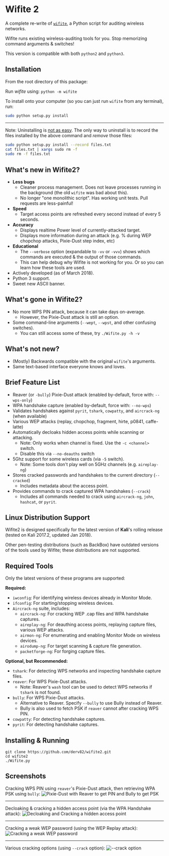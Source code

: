 Wifite 2
========

A complete re-write of [`wifite`](https://github.com/derv82/wifite), a Python script for auditing wireless networks.

Wifite runs existing wireless-auditing tools for you. Stop memorizing command arguments & switches!

This version is compatible with both `python2` and `python3`.

Installation
------------

From the root directory of this package:

Run *wifite* using: `python -m wifite`

To install onto your computer (so you can just run `wifite` from any terminal), run:

```bash
sudo python setup.py install
```

----

Note: Uninstalling is [not as easy](https://stackoverflow.com/questions/1550226/python-setup-py-uninstall#1550235). The only way to uninstall is to record the files installed by the above command and *remove* those files:

```bash
sudo python setup.py install --record files.txt
cat files.txt | xargs sudo rm -f
sudo rm -f files.txt
```

What's new in Wifite2?
----------------------

* **Less bugs**
   * Cleaner process management. Does not leave processes running in the background (the old `wifite` was bad about this).
   * No longer "one monolithic script". Has working unit tests. Pull requests are less-painful!
* **Speed**
   * Target access points are refreshed every second instead of every 5 seconds.
* **Accuracy**
   * Displays realtime Power level of currently-attacked target.
   * Displays more information during an attack (e.g. % during WEP chopchop attacks, Pixie-Dust step index, etc)
* **Educational**
   * The `--verbose` option (expandable to `-vv` or `-vvv`) shows which commands are executed & the output of those commands.
   * This can help debug why Wifite is not working for you. Or so you can learn how these tools are used.
* Actively developed (as of March 2018).
* Python 3 support.
* Sweet new ASCII banner.

What's gone in Wifite2?
-----------------------

* No more WPS PIN attack, because it can take days on-average.
   * However, the Pixie-Dust attack is still an option.
* Some command-line arguments (`--wept`, `--wpst`, and other confusing switches).
   * You can still access some of these, try `./Wifite.py -h -v`

What's not new?
---------------

* (Mostly) Backwards compatible with the original `wifite`'s arguments.
* Same text-based interface everyone knows and loves.

Brief Feature List
------------------

* Reaver (or `-bully`) Pixie-Dust attack (enabled by-default, force with: `--wps-only`)
* WPA handshake capture (enabled by-default, force with: `--no-wps`)
* Validates handshakes against `pyrit`, `tshark`, `cowpatty`, and `aircrack-ng` (when available)
* Various WEP attacks (replay, chopchop, fragment, hirte, p0841, caffe-latte)
* Automatically decloaks hidden access points while scanning or attacking.
   * Note: Only works when channel is fixed. Use the `-c <channel>` switch.
   * Disable this via `--no-deauths` switch
* 5Ghz support for some wireless cards (via `-5` switch).
   * Note: Some tools don't play well on 5GHz channels (e.g. `aireplay-ng`)
* Stores cracked passwords and handshakes to the current directory (`--cracked`)
   * Includes metadata about the access point.
* Provides commands to crack captured WPA handshakes (`--crack`)
   * Includes all commands needed to crack using `aircrack-ng`, `john`, `hashcat`, or `pyrit`.

Linux Distribution Support
--------------------------

Wifite2 is designed specifically for the latest version of **Kali**'s rolling release (tested on Kali 2017.2, updated Jan 2018).

Other pen-testing distributions (such as BackBox) have outdated versions of the tools used by Wifite; these distributions are not supported.

Required Tools
--------------

Only the latest versions of these programs are supported:

**Required:**

* `iwconfig`: For identifying wireless devices already in Monitor Mode.
* `ifconfig`: For starting/stopping wireless devices.
* `Aircrack-ng` suite, includes:
   * `aircrack-ng`: For cracking WEP .cap files and WPA handshake captures.
   * `aireplay-ng`: For deauthing access points, replaying capture files, various WEP attacks.
   * `airmon-ng`: For enumerating and enabling Monitor Mode on wireless devices.
   * `airodump-ng`: For target scanning & capture file generation.
   * `packetforge-ng`: For forging capture files.

**Optional, but Recommended:**

* `tshark`: For detecting WPS networks and inspecting handshake capture files.
* `reaver`: For WPS Pixie-Dust attacks.
   * Note: Reaver's `wash` tool can be used to detect WPS networks if `tshark` is not found.
* `bully`: For WPS Pixie-Dust attacks.
   * Alternative to Reaver. Specify `--bully` to use Bully instead of Reaver.
   * Bully is also used to fetch PSK if `reaver` cannot after cracking WPS PIN.
* `cowpatty`: For detecting handshake captures.
* `pyrit`: For detecting handshake captures.

Installing & Running
--------------------
```
git clone https://github.com/derv82/wifite2.git
cd wifite2
./Wifite.py
```

Screenshots
-----------

Cracking WPS PIN using `reaver`'s Pixie-Dust attack, then retrieving WPA PSK using `bully`:
![Pixie-Dust with Reaver to get PIN and Bully to get PSK](https://i.imgur.com/I2W0wND.gif)

-------------

Decloaking & cracking a hidden access point (via the WPA Handshake attack):
![Decloaking and Cracking a hidden access point](http://i.imgur.com/MTMwSzM.gif)

-------------

Cracking a weak WEP password (using the WEP Replay attack):
![Cracking a weak WEP password](http://i.imgur.com/VIeltx9.gif)

-------------

Various cracking options (using `--crack` option):
![--crack option](http://i.imgur.com/rydOakW.png)
